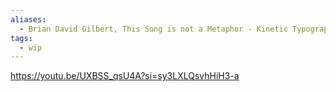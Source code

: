 ```yaml
---
aliases:
  - Brian David Gilbert, This Song is not a Metaphor - Kinetic Typography
tags:
  - wip
---
```


https://youtu.be/UXBSS_qsU4A?si=sy3LXLQsvhHiH3-a